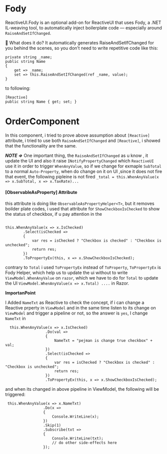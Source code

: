 ﻿# Fody

ReactiveUI.Fody is an optional add-on for ReactiveUI that uses Fody, a .NET IL-weaving tool,
to automatically inject boilerplate code — especially around `RaiseAndSetIfChanged`.

🔧 What does it do?
It automatically generates RaiseAndSetIfChanged for you behind the scenes, so you don’t need to 
write repetitive code like this:
```
private string _name;
public string Name
{
    get => _name;
    set => this.RaiseAndSetIfChanged(ref _name, value);
}

```
to following:
```
[Reactive]
public string Name { get; set; }

```

# OrderComponent
In this component, i tried to prove above assumption about `[Reactive]` attribute, i tried to use both
`RaiseAndSetIfChanged` and `[Reactive]`, i showed that the functionality are the same.


***NOTE =>*** One important thing, the `RaiseAndSetIfChanged` as u know , it update the UI and also it
raise `INotifyPropertyChanged` which `ReactiveUI` use it in order to trigger `WhenAnyValue`,
so if we change for exmaple `SubTotal` to a normal `Auto-Property`, when do change on it on UI ,since it does not fire that event, 
the following pipleine is not fired `_total = this.WhenAnyValue(x => x.SubTotal, x => x.TaxRate)...` 



#### [ObservableAsProperty] Attribute
this attribute is doing like `ObservableAsPropertyHelper<T>`, but it removes boilder plate codes,
i used that attribute for `ShowCheckboxIsChecked` to show the status of checkbox, if u pay attention in the
```

this.WhenAnyValue(x => x.IsChecked)
        .Select(isChecked =>
        {
            var res = isChecked ? "Checkbox is checked" : "Checkbox is unchecked";
            return res;
        })
        .ToPropertyEx(this, x => x.ShowCheckboxIsChecked);
```
contrary to `Total` i used `ToPropertyEx` instead of `ToProperty`, `ToPropertyEx` is Fody Helper, which help us 
to update the ui without to write `ViewModel.WhenAnyValue` on `razor`, which we have to do for `Total` to 
update the UI `ViewModel.WhenAnyValue(x => x.Total) ....` in Razor.


**ImportanPoint**

I Added `NameTxt` as Reactive to check the concept, if i can change a Reactive prperty in `ViewModel` and in the 
same time listen to its change on `ViewModel` and trigger a pipeline or not, so the answer is `yes`,
I change `NameTxt` in 
```
  this.WhenAnyValue(x => x.IsChecked)
                  .Do(val =>
                  {
                      NameTxt = "pejman is change true checkbox" + val;
                  })
                  .Select(isChecked =>
                  {
                      var res = isChecked ? "Checkbox is checked" : "Checkbox is unchecked";
                      return res;
                  })
                  .ToPropertyEx(this, x => x.ShowCheckboxIsChecked);

```
and when its changed in above pipeline in ViewModel, the following will be triggered:
```
 this.WhenAnyValue(x => x.NameTxt)
                 .Do(x =>
                 {
                     Console.WriteLine(x);
                 })
                 .Skip(1)
                 .Subscribe(txt =>
                 {
                     Console.WriteLine(txt);
                     // do other side-effects here
                 });
```
